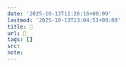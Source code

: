 ```yaml
---
date: '2025-10-13T11:26:16+08:00'
lastmod: '2025-10-13T13:04:51+08:00'
title: 󰏁
url: 󰏁
tags: []
src:
note:
---
```

